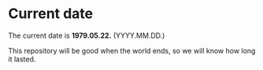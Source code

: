 # Current date

The current date is **1979.05.22.** (YYYY.MM.DD.)

This repository will be good when the world ends, so we will know how long it lasted.
